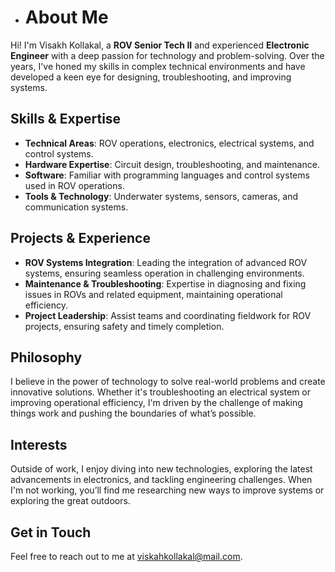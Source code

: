 - # About Me

Hi! I'm Visakh Kollakal, a **ROV Senior Tech II** and experienced **Electronic Engineer** with a deep passion for technology and problem-solving. Over the years, I've honed my skills in complex technical environments and have developed a keen eye for designing, troubleshooting, and improving systems.

## Skills & Expertise
- **Technical Areas**: ROV operations, electronics, electrical systems, and control systems.
- **Hardware Expertise**: Circuit design, troubleshooting, and maintenance.
- **Software**: Familiar with programming languages and control systems used in ROV operations.
- **Tools & Technology**: Underwater systems, sensors, cameras, and communication systems.

## Projects & Experience
- **ROV Systems Integration**: Leading the integration of advanced ROV systems, ensuring seamless operation in challenging environments.
- **Maintenance & Troubleshooting**: Expertise in diagnosing and fixing issues in ROVs and related equipment, maintaining operational efficiency.
- **Project Leadership**: Assist teams and coordinating fieldwork for ROV projects, ensuring safety and timely completion.

## Philosophy
I believe in the power of technology to solve real-world problems and create innovative solutions. Whether it's troubleshooting an electrical system or improving operational efficiency, I'm driven by the challenge of making things work and pushing the boundaries of what’s possible.

## Interests
Outside of work, I enjoy diving into new technologies, exploring the latest advancements in electronics, and tackling engineering challenges. When I'm not working, you’ll find me researching new ways to improve systems or exploring the great outdoors.

## Get in Touch
Feel free to reach out to me at viskahkollakal@mail.com.


<!---
Visakh-Kollakal/Visakh-Kollakal is a ✨ special ✨ repository because its `README.md` (this file) appears on your GitHub profile.
You can click the Preview link to take a look at your changes.
--->
